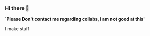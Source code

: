 ### Hi there 👋

**`Please Don't contact me regarding collabs, i am not good at this'**

I make stuff
